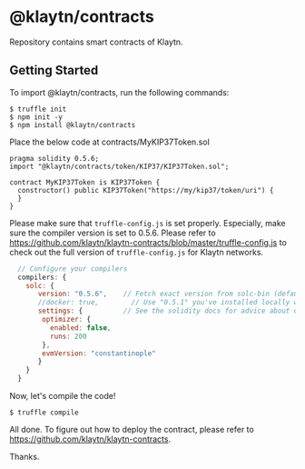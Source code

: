 # @klaytn/contracts

Repository contains smart contracts of Klaytn.

## Getting Started

To import @klaytn/contracts, run the following commands:

```
$ truffle init
$ npm init -y
$ npm install @klaytn/contracts
```

Place the below code at contracts/MyKIP37Token.sol

```solidity
pragma solidity 0.5.6;
import "@klaytn/contracts/token/KIP37/KIP37Token.sol";

contract MyKIP37Token is KIP37Token {
  constructor() public KIP37Token("https://my/kip37/token/uri") {
  }
}
```

Please make sure that `truffle-config.js` is set properly. Especially, make sure the compiler version is set to 0.5.6.
Please refer to https://github.com/klaytn/klaytn-contracts/blob/master/truffle-config.js to check out the full version of `truffle-config.js` for Klaytn networks.
```js
  // Configure your compilers
  compilers: {
    solc: {
       version: "0.5.6",    // Fetch exact version from solc-bin (default: truffle's version)
       //docker: true,        // Use "0.5.1" you've installed locally with docker (default: false)
       settings: {          // See the solidity docs for advice about optimization and evmVersion
        optimizer: {
          enabled: false,
          runs: 200
        },
        evmVersion: "constantinople"
       }
    }
  }
```

Now, let's compile the code!
```
$ truffle compile
```

All done. To figure out how to deploy the contract, please refer to https://github.com/klaytn/klaytn-contracts.

Thanks.